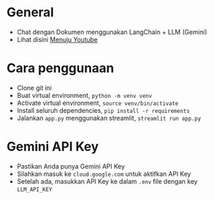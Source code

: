 # General
- Chat dengan Dokumen menggunakan LangChain + LLM (Gemini)
- Lihat disini [Menuju Youtube](https://www.youtube.com/watch?v=rsiix_60iGE)

# Cara penggunaan
- Clone git ini
- Buat virtual environment, `python -m venv venv` 
- Activate virtual environment, `source venv/bin/activate`
- Install seluruh dependencies, `pip install -r requirements`
- Jalankan `app.py` menggunakan streamlit, `streamlit run app.py`

# Gemini API Key
- Pastikan Anda punya Gemini API Key
- Silahkan masuk ke `cloud.google.com` untuk aktifkan API Key
- Setelah ada, masukkan API Key ke dalam `.env` file dengan key `LLM_API_KEY`
